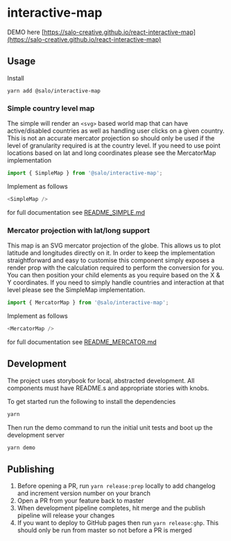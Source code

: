 # interactive-map

DEMO here [https://salo-creative.github.io/react-interactive-map](https://salo-creative.github.io/react-interactive-map)

## Usage

Install

```
yarn add @salo/interactive-map
```

### Simple country level map

The simple will render an `<svg>` based world map that can have active/disabled countries as well as handling user clicks on a given country. This is not an accurate mercator projection so should only be used if the level of granularity required is at the country level. If you need to use point locations based on lat and long coordinates please see the MercatorMap implementation

```javascript
import { SimpleMap } from '@salo/interactive-map';
```

Implement as follows

```javascript
<SimpleMap />
```

for full documentation see [README_SIMPLE.md](https://github.com/salo-creative/react-interactive-map/blob/master/README_SIMPLE.md)

### Mercator projection with lat/long support

This map is an SVG mercator projection of the globe. This allows us to plot latitude and longitudes directly on it. In order to keep the implementation straightforward and easy to customise this component simply exposes a render prop with the calculation required to perform the conversion for you. You can then position your child elements as you require based on the X & Y coordinates. If you need to simply handle countries and interaction at that level please see the SimpleMap implementation.

```javascript
import { MercatorMap } from '@salo/interactive-map';
```

Implement as follows

```javascript
<MercatorMap />
```

for full documentation see [README_MERCATOR.md](https://github.com/salo-creative/react-interactive-map/blob/master/README_MERCATOR.md)

## Development

The project uses storybook for local, abstracted development. All components must have README.s and appropriate stories with knobs.

To get started run the following to install the dependencies
```bash
yarn
```

Then run the demo command to run the initial unit tests and boot up the development server
```bash
yarn demo
```


## Publishing

1. Before opening a PR, run `yarn release:prep` locally to add changelog and increment version number on your branch
2. Open a PR from your feature back to master
3. When development pipeline completes, hit merge and the publish pipeline will release your changes
4. If you want to deploy to GitHub pages then run `yarn release:ghp`. This should only be run from master so not before a PR is merged
